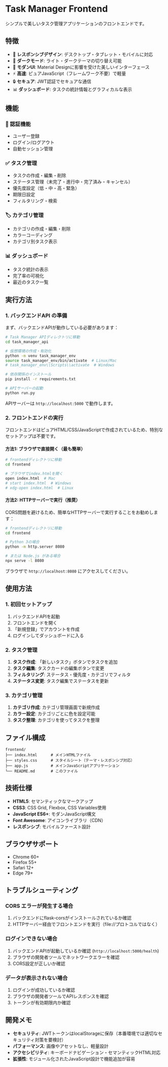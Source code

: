 # Task Manager Frontend

シンプルで美しいタスク管理アプリケーションのフロントエンドです。

## 特徴

- 📱 **レスポンシブデザイン**: デスクトップ・タブレット・モバイルに対応
- 🌙 **ダークモード**: ライト・ダークテーマの切り替え可能
- 🎨 **モダンUI**: Material Designに影響を受けた美しいインターフェース
- ⚡ **高速**: ピュアJavaScript（フレームワーク不要）で軽量
- 🔒 **セキュア**: JWT認証でセキュアな通信
- 📊 **ダッシュボード**: タスクの統計情報とグラフィカルな表示

## 機能

### 🔐 認証機能
- ユーザー登録
- ログイン/ログアウト
- 自動セッション管理

### ✅ タスク管理
- タスクの作成・編集・削除
- ステータス管理（未完了・進行中・完了済み・キャンセル）
- 優先度設定（低・中・高・緊急）
- 期限日設定
- フィルタリング・検索

### 🏷️ カテゴリ管理
- カテゴリの作成・編集・削除
- カラーコーディング
- カテゴリ別タスク表示

### 📊 ダッシュボード
- タスク統計の表示
- 完了率の可視化
- 最近のタスク一覧

## 実行方法

### 1. バックエンドAPI の準備

まず、バックエンドAPIが動作している必要があります：

```bash
# Task Manager APIディレクトリに移動
cd task_manager_api

# 仮想環境の作成・有効化
python -m venv task_manager_env
source task_manager_env/bin/activate  # Linux/Mac
# task_manager_env\\Scripts\\activate  # Windows

# 依存関係のインストール
pip install -r requirements.txt

# APIサーバーの起動
python run.py
```

APIサーバーは `http://localhost:5000` で動作します。

### 2. フロントエンドの実行

フロントエンドはピュアHTML/CSS/JavaScriptで作成されているため、特別なセットアップは不要です。

#### 方法1: ブラウザで直接開く（最も簡単）

```bash
# frontendディレクトリに移動
cd frontend

# ブラウザでindex.htmlを開く
open index.html  # Mac
# start index.html  # Windows
# xdg-open index.html  # Linux
```

#### 方法2: HTTPサーバーで実行（推奨）

CORS問題を避けるため、簡単なHTTPサーバーで実行することをお勧めします：

```bash
# frontendディレクトリに移動
cd frontend

# Python 3の場合
python -m http.server 8080

# または Node.js がある場合
npx serve -l 8080
```

ブラウザで `http://localhost:8080` にアクセスしてください。

## 使用方法

### 1. 初回セットアップ
1. バックエンドAPIを起動
2. フロントエンドを開く
3. 「新規登録」でアカウントを作成
4. ログインしてダッシュボードに入る

### 2. タスク管理
1. **タスク作成**: 「新しいタスク」ボタンでタスクを追加
2. **タスク編集**: タスクカードの編集ボタンで変更
3. **フィルタリング**: ステータス・優先度・カテゴリでフィルタ
4. **ステータス変更**: タスク編集でステータスを更新

### 3. カテゴリ管理
1. **カテゴリ作成**: カテゴリ管理画面で新規作成
2. **カラー設定**: カテゴリごとに色を設定可能
3. **タスク整理**: カテゴリを使ってタスクを整理

## ファイル構成

```
frontend/
├── index.html      # メインHTMLファイル
├── styles.css      # スタイルシート（テーマ・レスポンシブ対応）
├── app.js          # メインJavaScriptアプリケーション
└── README.md       # このファイル
```

## 技術仕様

- **HTML5**: セマンティックなマークアップ
- **CSS3**: CSS Grid, Flexbox, CSS Variables使用
- **JavaScript ES6+**: モダンJavaScript構文
- **Font Awesome**: アイコンライブラリ（CDN）
- **レスポンシブ**: モバイルファースト設計

## ブラウザサポート

- Chrome 60+
- Firefox 55+
- Safari 12+
- Edge 79+

## トラブルシューティング

### CORS エラーが発生する場合

1. バックエンドにflask-corsがインストールされているか確認
2. HTTPサーバー経由でフロントエンドを実行（file://プロトコルではなく）

### ログインできない場合

1. バックエンドAPIが起動しているか確認 (`http://localhost:5000/health`)
2. ブラウザの開発者ツールでネットワークエラーを確認
3. CORS設定が正しいか確認

### データが表示されない場合

1. ログインが成功しているか確認
2. ブラウザの開発者ツールでAPIレスポンスを確認
3. トークンが有効期限内か確認

## 開発メモ

- **セキュリティ**: JWTトークンはlocalStorageに保存（本番環境では適切なセキュリティ対策を要検討）
- **パフォーマンス**: 画像やアセットなし、軽量設計
- **アクセシビリティ**: キーボードナビゲーション・セマンティックHTML対応
- **拡張性**: モジュール化されたJavaScript設計で機能追加が容易